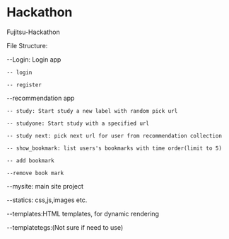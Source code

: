 # Hackathon
Fujitsu-Hackathon

File Structure:

  --Login: Login app 

    -- login

    -- register

  --recommendation app
  
    -- study: Start study a new label with random pick url
    
    -- studyone: Start study with a specified url
    
    -- study next: pick next url for user from recommendation collection
    
    -- show_bookmark: list users's bookmarks with time order(limit to 5)

    -- add bookmark

    --remove book mark
  
  --mysite: main site project
  
  --statics: css,js,images etc.
  
  --templates:HTML templates, for dynamic rendering
  
  --templatetegs:(Not sure if need to use)
  
  
  
